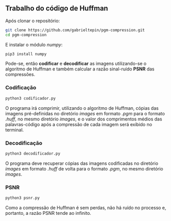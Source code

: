 ## Trabalho do código de Huffman ##

Após clonar o repositório:

```bash
git clone https://github.com/gabrieltepin/pgm-compression.git
cd pgm-compression
```

E instalar o módulo _numpy_:

```bash
pip3 install numpy
```

Pode-se, então **codificar** e **decodificar** as imagens utilizando-se o algoritmo de Huffman e também calcular a razão sinal-ruído **PSNR** das compressões.

### Codificação ###


```bash
python3 codificador.py
```

O programa irá comprimir, utilizando o algoritmo de Huffman, cópias das imagens pré-definidas no diretório _images_ em formato _.pgm_ para o formato _.huff_, no mesmo diretório _images_, e o valor dos comprimentos médios das palavras-código após a compressão de cada imagem será exibido no terminal.

### Decodificação ###

```bash
python3 decodificador.py
```

O programa deve recuperar cópias das imagens codificadas no diretório _images_ em formato _.huff_ de volta para o formato _.pgm_, no mesmo diretório _images_.

### PSNR ###

```bash
python3 psnr.py
```

Como a compressão de Huffman é sem perdas, não há ruído no processo e, portanto, a razão PSNR tende ao infinito.